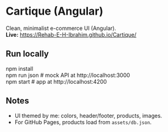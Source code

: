 # Cartique (Angular)

Clean, minimalist e-commerce UI (Angular).  
**Live:** https://Rehab-E-H-Ibrahim.github.io/Cartique/

## Run locally
npm install  
npm run json     # mock API at http://localhost:3000  
npm start        # app at http://localhost:4200

## Notes
- UI themed by me: colors, header/footer, products, images.
- For GitHub Pages, products load from `assets/db.json`.
